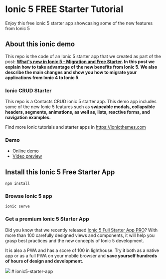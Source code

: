 # Ionic 5 FREE Starter Tutorial
Enjoy this free ionic 5 starter app showcasing some of the new features from Ionic 5

## About this ionic demo
This repo is the code of an Ionic 5 starter app that we created as part of the post: **[What's new in Ionic 5 - Migration and Free Starter](https://ionicthemes.com/tutorials/about/ionic5-tutorial-migration-and-starter). In this post we explain how to take advantage of the new benefits from Ionic 5. We also describe the main changes and show you how to migrate your applications from Ionic 4 to Ionic 5**. 

### Ionic CRUD Starter
This repo is a Contacts CRUD ionic 5 starter app. This demo app includes some of the new Ionic 5 features such as **swipeable modals, collapsible headers, segments, animations, as well as, lists, reactive forms, and navigation examples.**


Find more Ionic tutorials and starter apps in https://ionicthemes.com

### Demo
- [Online demo](https://ionic5-starter-tutorial.firebaseapp.com)
- [Video preview](https://www.youtube.com/watch?v=gENv7OYepHk)


## Install this Ionic 5 Free Starter App
```
npm install
```
### Browse Ionic 5 app
```
ionic serve
```

### Get a premium Ionic 5 Starter App
Did you know that we recently released [Ionic 5 Full Starter App PRO](https://ionicthemes.com/product/ionic5-full-starter-app-pro-version)? With more than 100 carefully designed views and components, it will help you grasp best practices and the new concepts of Ionic 5 development.

It is also a PWA and has a score of 100 in lighthouse. Try it both as a native app or as a full PWA on your mobile browser and **save yourself hundreds of hours of design and development**.

<img src="https://ionicthemes.s3-us-west-2.amazonaws.com/cover_images/redesign/ionic5-full-starter-app-pro.jpg"/>
# ionic5-starter-app
